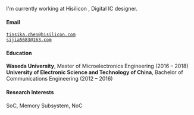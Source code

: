 
I'm currently working at Hisilicon , Digital IC designer. 

#### Email  
<code>tinsika.chen@hisilicon.com</code>  
<code>sijia5683@163.com</code>

#### Education  
**Waseda University**, Master of Microelectronics Engineering (2016 – 2018)<br> 
**University of Electronic Science and Technology of China**, Bachelor of Communications Engineering (2012 – 2016)<br> 

#### Research Interests  
SoC, Memory Subsystem, NoC

